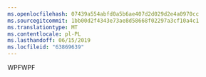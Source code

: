 ```yaml
---
ms.openlocfilehash: 07439a554abfd0a5b6ae407d2d029d2e4a0970cc
ms.sourcegitcommit: 1bb00d2f4343e73ae8d58668f02297a3cf10a4c1
ms.translationtype: MT
ms.contentlocale: pl-PL
ms.lasthandoff: 06/15/2019
ms.locfileid: "63869639"
---
```

<span data-ttu-id="b97f0-101">WPF</span><span class="sxs-lookup"><span data-stu-id="b97f0-101">WPF</span></span>